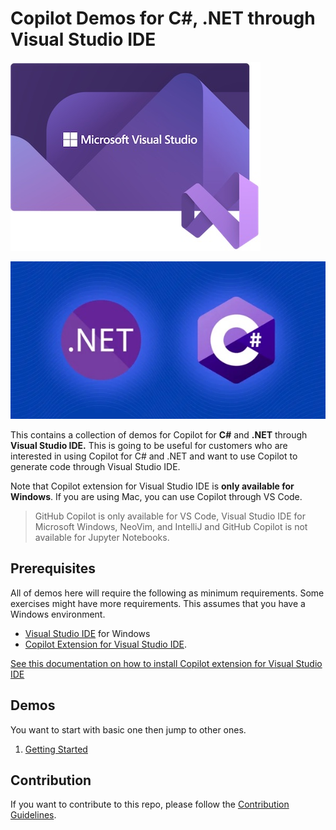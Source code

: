 # Copilot Demos for C#, .NET through Visual Studio IDE

![Microsoft Visual Studio ODE](./images/icon-vs.jpg)

![.NET and C#](./images/dotnet.jpg)

This contains a collection of demos for Copilot for **C#** and **.NET** through **Visual Studio IDE.** This is going to be useful for customers who are interested in using Copilot for C# and .NET and want to use Copilot to generate code through Visual Studio IDE.

Note that Copilot extension for Visual Studio IDE is **only available for Windows**. If you are using Mac, you can use Copilot through VS Code.

> GitHub Copilot is only available for VS Code, Visual Studio IDE for Microsoft Windows, NeoVim, and IntelliJ and GitHub Copilot is not available for Jupyter Notebooks.

## Prerequisites

All of demos here will require the following as minimum requirements. Some exercises might have more requirements. This assumes that you have a Windows environment.

- [Visual Studio IDE](https://visualstudio.microsoft.com/downloads/) for Windows
- [Copilot Extension for Visual Studio IDE](https://marketplace.visualstudio.com/items?itemName=GitHub.copilot). 

[See this documentation on how to install Copilot extension for Visual Studio IDE](./CopilotExtensionVS)

## Demos

You want to start with basic one then jump to other ones.

1. [Getting Started](Demos/GettingStarted/README.md)


## Contribution

If you want to contribute to this repo, please follow the [Contribution Guidelines](CONTRIBUTING.md).



